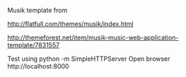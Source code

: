 Musik template from

http://flatfull.com/themes/musik/index.html

http://themeforest.net/item/musik-music-web-application-template/7831557

Test using python -m SimpleHTTPServer
Open browser http://localhost:8000

